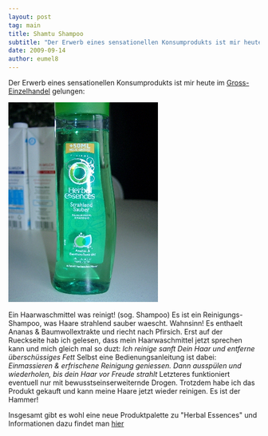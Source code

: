 ```yaml
---
layout: post
tag: main
title: Shamtu Shampoo
subtitle: "Der Erwerb eines sensationellen Konsumprodukts ist mir heute im Gross-Einzelhandel gelungen:nn nnEin Haarwaschmittel was reinigt!  (sog. Shampoo) nEs ist ein Reinigungs-Shampoo, was Haare strahlend sauber waescht. Wahnsinn!  nEs enthaelt Ananas &amp;&hellip;"
date: 2009-09-14
author: eumel8
---
```


Der Erwerb eines sensationellen Konsumprodukts ist mir heute im <a href="http://www.real.de">Gross-Einzelhandel</a> gelungen:

<img src="/images/HERBAL_E.jpg" alt="" title="" width="300" height="400" />

Ein Haarwaschmittel was reinigt! (sog. Shampoo)
Es ist ein Reinigungs-Shampoo, was Haare strahlend sauber waescht. Wahnsinn! 
Es enthaelt Ananas &amp; Baumwollextrakte und riecht nach Pfirsich. 
Erst auf der Rueckseite hab ich gelesen, dass mein Haarwaschmittel jetzt sprechen kann und mich gleich mal so duzt:
<i>Ich reinige sanft Dein Haar und entferne überschüssiges Fett</i>
Selbst eine Bedienungsanleitung ist dabei:
<i>Einmassieren &amp; erfrischene Reinigung geniessen. Dann ausspülen und wiederholen, bis dein Haar vor Freude strahlt</i>
Letzteres funktioniert eventuell nur mit bewusstseinserweiternde Drogen. Trotzdem habe ich das Produkt gekauft und kann meine Haare jetzt wieder reinigen. Es ist der Hammer!

Insgesamt gibt es wohl eine neue Produktpalette zu "Herbal Essences" und Informationen dazu findet man <a href="http://www.herbalessences.de">hier</a>
